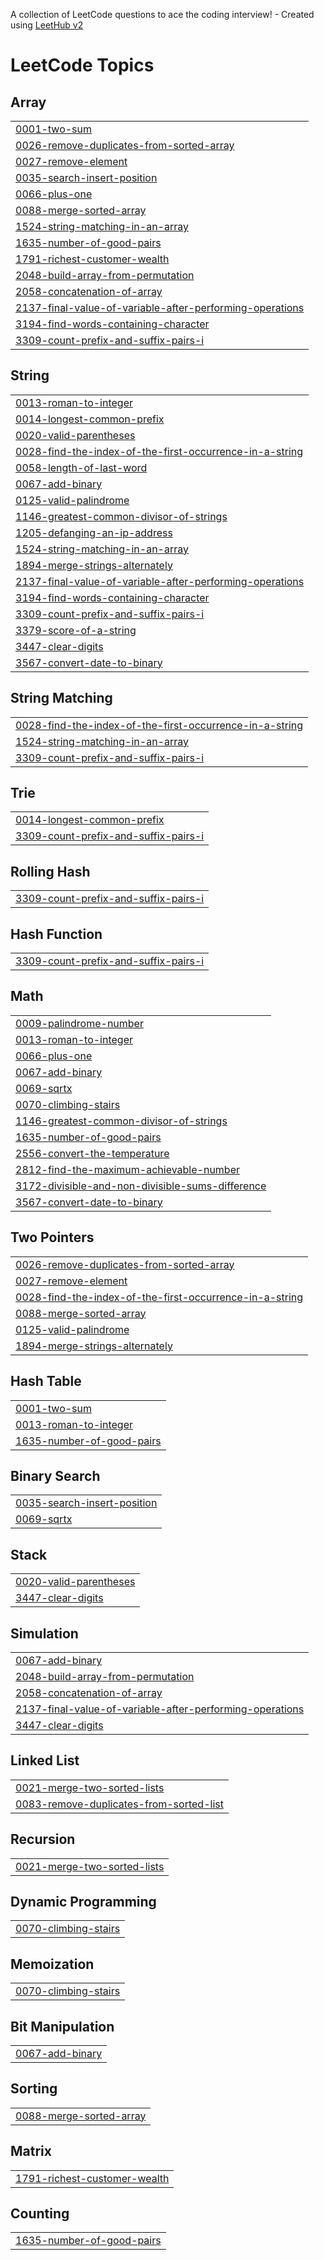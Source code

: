 A collection of LeetCode questions to ace the coding interview! - Created using [LeetHub v2](https://github.com/arunbhardwaj/LeetHub-2.0)
<!---LeetCode Topics Start-->
# LeetCode Topics
## Array
|  |
| ------- |
| [0001-two-sum](https://github.com/Fiqqar/Leetcode/tree/master/0001-two-sum) |
| [0026-remove-duplicates-from-sorted-array](https://github.com/Fiqqar/Leetcode/tree/master/0026-remove-duplicates-from-sorted-array) |
| [0027-remove-element](https://github.com/Fiqqar/Leetcode/tree/master/0027-remove-element) |
| [0035-search-insert-position](https://github.com/Fiqqar/Leetcode/tree/master/0035-search-insert-position) |
| [0066-plus-one](https://github.com/Fiqqar/Leetcode/tree/master/0066-plus-one) |
| [0088-merge-sorted-array](https://github.com/Fiqqar/Leetcode/tree/master/0088-merge-sorted-array) |
| [1524-string-matching-in-an-array](https://github.com/Fiqqar/Leetcode/tree/master/1524-string-matching-in-an-array) |
| [1635-number-of-good-pairs](https://github.com/Fiqqar/Leetcode/tree/master/1635-number-of-good-pairs) |
| [1791-richest-customer-wealth](https://github.com/Fiqqar/Leetcode/tree/master/1791-richest-customer-wealth) |
| [2048-build-array-from-permutation](https://github.com/Fiqqar/Leetcode/tree/master/2048-build-array-from-permutation) |
| [2058-concatenation-of-array](https://github.com/Fiqqar/Leetcode/tree/master/2058-concatenation-of-array) |
| [2137-final-value-of-variable-after-performing-operations](https://github.com/Fiqqar/Leetcode/tree/master/2137-final-value-of-variable-after-performing-operations) |
| [3194-find-words-containing-character](https://github.com/Fiqqar/Leetcode/tree/master/3194-find-words-containing-character) |
| [3309-count-prefix-and-suffix-pairs-i](https://github.com/Fiqqar/Leetcode/tree/master/3309-count-prefix-and-suffix-pairs-i) |
## String
|  |
| ------- |
| [0013-roman-to-integer](https://github.com/Fiqqar/Leetcode/tree/master/0013-roman-to-integer) |
| [0014-longest-common-prefix](https://github.com/Fiqqar/Leetcode/tree/master/0014-longest-common-prefix) |
| [0020-valid-parentheses](https://github.com/Fiqqar/Leetcode/tree/master/0020-valid-parentheses) |
| [0028-find-the-index-of-the-first-occurrence-in-a-string](https://github.com/Fiqqar/Leetcode/tree/master/0028-find-the-index-of-the-first-occurrence-in-a-string) |
| [0058-length-of-last-word](https://github.com/Fiqqar/Leetcode/tree/master/0058-length-of-last-word) |
| [0067-add-binary](https://github.com/Fiqqar/Leetcode/tree/master/0067-add-binary) |
| [0125-valid-palindrome](https://github.com/Fiqqar/Leetcode/tree/master/0125-valid-palindrome) |
| [1146-greatest-common-divisor-of-strings](https://github.com/Fiqqar/Leetcode/tree/master/1146-greatest-common-divisor-of-strings) |
| [1205-defanging-an-ip-address](https://github.com/Fiqqar/Leetcode/tree/master/1205-defanging-an-ip-address) |
| [1524-string-matching-in-an-array](https://github.com/Fiqqar/Leetcode/tree/master/1524-string-matching-in-an-array) |
| [1894-merge-strings-alternately](https://github.com/Fiqqar/Leetcode/tree/master/1894-merge-strings-alternately) |
| [2137-final-value-of-variable-after-performing-operations](https://github.com/Fiqqar/Leetcode/tree/master/2137-final-value-of-variable-after-performing-operations) |
| [3194-find-words-containing-character](https://github.com/Fiqqar/Leetcode/tree/master/3194-find-words-containing-character) |
| [3309-count-prefix-and-suffix-pairs-i](https://github.com/Fiqqar/Leetcode/tree/master/3309-count-prefix-and-suffix-pairs-i) |
| [3379-score-of-a-string](https://github.com/Fiqqar/Leetcode/tree/master/3379-score-of-a-string) |
| [3447-clear-digits](https://github.com/Fiqqar/Leetcode/tree/master/3447-clear-digits) |
| [3567-convert-date-to-binary](https://github.com/Fiqqar/Leetcode/tree/master/3567-convert-date-to-binary) |
## String Matching
|  |
| ------- |
| [0028-find-the-index-of-the-first-occurrence-in-a-string](https://github.com/Fiqqar/Leetcode/tree/master/0028-find-the-index-of-the-first-occurrence-in-a-string) |
| [1524-string-matching-in-an-array](https://github.com/Fiqqar/Leetcode/tree/master/1524-string-matching-in-an-array) |
| [3309-count-prefix-and-suffix-pairs-i](https://github.com/Fiqqar/Leetcode/tree/master/3309-count-prefix-and-suffix-pairs-i) |
## Trie
|  |
| ------- |
| [0014-longest-common-prefix](https://github.com/Fiqqar/Leetcode/tree/master/0014-longest-common-prefix) |
| [3309-count-prefix-and-suffix-pairs-i](https://github.com/Fiqqar/Leetcode/tree/master/3309-count-prefix-and-suffix-pairs-i) |
## Rolling Hash
|  |
| ------- |
| [3309-count-prefix-and-suffix-pairs-i](https://github.com/Fiqqar/Leetcode/tree/master/3309-count-prefix-and-suffix-pairs-i) |
## Hash Function
|  |
| ------- |
| [3309-count-prefix-and-suffix-pairs-i](https://github.com/Fiqqar/Leetcode/tree/master/3309-count-prefix-and-suffix-pairs-i) |
## Math
|  |
| ------- |
| [0009-palindrome-number](https://github.com/Fiqqar/Leetcode/tree/master/0009-palindrome-number) |
| [0013-roman-to-integer](https://github.com/Fiqqar/Leetcode/tree/master/0013-roman-to-integer) |
| [0066-plus-one](https://github.com/Fiqqar/Leetcode/tree/master/0066-plus-one) |
| [0067-add-binary](https://github.com/Fiqqar/Leetcode/tree/master/0067-add-binary) |
| [0069-sqrtx](https://github.com/Fiqqar/Leetcode/tree/master/0069-sqrtx) |
| [0070-climbing-stairs](https://github.com/Fiqqar/Leetcode/tree/master/0070-climbing-stairs) |
| [1146-greatest-common-divisor-of-strings](https://github.com/Fiqqar/Leetcode/tree/master/1146-greatest-common-divisor-of-strings) |
| [1635-number-of-good-pairs](https://github.com/Fiqqar/Leetcode/tree/master/1635-number-of-good-pairs) |
| [2556-convert-the-temperature](https://github.com/Fiqqar/Leetcode/tree/master/2556-convert-the-temperature) |
| [2812-find-the-maximum-achievable-number](https://github.com/Fiqqar/Leetcode/tree/master/2812-find-the-maximum-achievable-number) |
| [3172-divisible-and-non-divisible-sums-difference](https://github.com/Fiqqar/Leetcode/tree/master/3172-divisible-and-non-divisible-sums-difference) |
| [3567-convert-date-to-binary](https://github.com/Fiqqar/Leetcode/tree/master/3567-convert-date-to-binary) |
## Two Pointers
|  |
| ------- |
| [0026-remove-duplicates-from-sorted-array](https://github.com/Fiqqar/Leetcode/tree/master/0026-remove-duplicates-from-sorted-array) |
| [0027-remove-element](https://github.com/Fiqqar/Leetcode/tree/master/0027-remove-element) |
| [0028-find-the-index-of-the-first-occurrence-in-a-string](https://github.com/Fiqqar/Leetcode/tree/master/0028-find-the-index-of-the-first-occurrence-in-a-string) |
| [0088-merge-sorted-array](https://github.com/Fiqqar/Leetcode/tree/master/0088-merge-sorted-array) |
| [0125-valid-palindrome](https://github.com/Fiqqar/Leetcode/tree/master/0125-valid-palindrome) |
| [1894-merge-strings-alternately](https://github.com/Fiqqar/Leetcode/tree/master/1894-merge-strings-alternately) |
## Hash Table
|  |
| ------- |
| [0001-two-sum](https://github.com/Fiqqar/Leetcode/tree/master/0001-two-sum) |
| [0013-roman-to-integer](https://github.com/Fiqqar/Leetcode/tree/master/0013-roman-to-integer) |
| [1635-number-of-good-pairs](https://github.com/Fiqqar/Leetcode/tree/master/1635-number-of-good-pairs) |
## Binary Search
|  |
| ------- |
| [0035-search-insert-position](https://github.com/Fiqqar/Leetcode/tree/master/0035-search-insert-position) |
| [0069-sqrtx](https://github.com/Fiqqar/Leetcode/tree/master/0069-sqrtx) |
## Stack
|  |
| ------- |
| [0020-valid-parentheses](https://github.com/Fiqqar/Leetcode/tree/master/0020-valid-parentheses) |
| [3447-clear-digits](https://github.com/Fiqqar/Leetcode/tree/master/3447-clear-digits) |
## Simulation
|  |
| ------- |
| [0067-add-binary](https://github.com/Fiqqar/Leetcode/tree/master/0067-add-binary) |
| [2048-build-array-from-permutation](https://github.com/Fiqqar/Leetcode/tree/master/2048-build-array-from-permutation) |
| [2058-concatenation-of-array](https://github.com/Fiqqar/Leetcode/tree/master/2058-concatenation-of-array) |
| [2137-final-value-of-variable-after-performing-operations](https://github.com/Fiqqar/Leetcode/tree/master/2137-final-value-of-variable-after-performing-operations) |
| [3447-clear-digits](https://github.com/Fiqqar/Leetcode/tree/master/3447-clear-digits) |
## Linked List
|  |
| ------- |
| [0021-merge-two-sorted-lists](https://github.com/Fiqqar/Leetcode/tree/master/0021-merge-two-sorted-lists) |
| [0083-remove-duplicates-from-sorted-list](https://github.com/Fiqqar/Leetcode/tree/master/0083-remove-duplicates-from-sorted-list) |
## Recursion
|  |
| ------- |
| [0021-merge-two-sorted-lists](https://github.com/Fiqqar/Leetcode/tree/master/0021-merge-two-sorted-lists) |
## Dynamic Programming
|  |
| ------- |
| [0070-climbing-stairs](https://github.com/Fiqqar/Leetcode/tree/master/0070-climbing-stairs) |
## Memoization
|  |
| ------- |
| [0070-climbing-stairs](https://github.com/Fiqqar/Leetcode/tree/master/0070-climbing-stairs) |
## Bit Manipulation
|  |
| ------- |
| [0067-add-binary](https://github.com/Fiqqar/Leetcode/tree/master/0067-add-binary) |
## Sorting
|  |
| ------- |
| [0088-merge-sorted-array](https://github.com/Fiqqar/Leetcode/tree/master/0088-merge-sorted-array) |
## Matrix
|  |
| ------- |
| [1791-richest-customer-wealth](https://github.com/Fiqqar/Leetcode/tree/master/1791-richest-customer-wealth) |
## Counting
|  |
| ------- |
| [1635-number-of-good-pairs](https://github.com/Fiqqar/Leetcode/tree/master/1635-number-of-good-pairs) |
<!---LeetCode Topics End-->